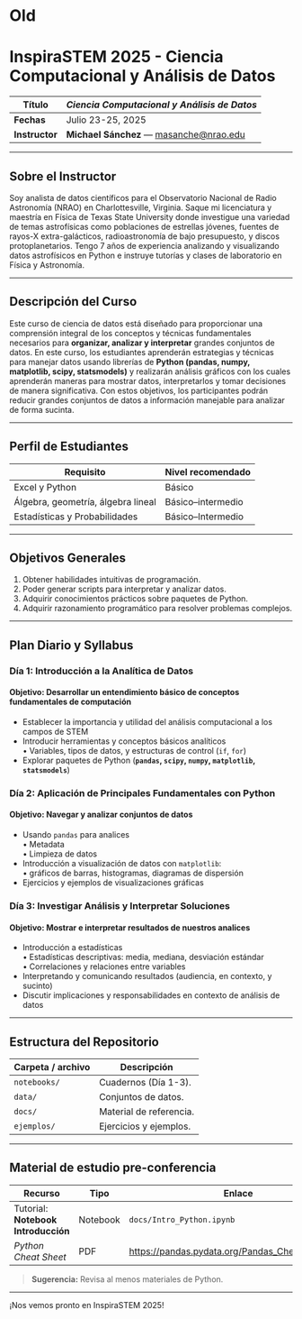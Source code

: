 <!-- README.md -->
# Old
# InspiraSTEM 2025 - Ciencia Computacional y Análisis de Datos 

| **Título** | *Ciencia Computacional y Análisis de Datos* |
|------------|---------------------------------------------|
| **Fechas** | Julio 23-25, 2025 |
| **Instructor** | **Michael Sánchez** — masanche@nrao.edu |

---

## Sobre el Instructor  
Soy analista de datos científicos para el Observatorio Nacional de Radio Astronomía (NRAO) en Charlottesville, Virginia. Saque mi licenciatura y maestría en Física de Texas State University donde investigue una variedad de temas astrofísicas como poblaciones de estrellas jóvenes, fuentes de rayos-X extra-galácticos, radioastronomía de bajo presupuesto, y discos protoplanetarios. Tengo 7 años de experiencia analizando y visualizando datos astrofísicos en Python e instruye tutorías y clases de laboratorio en Física y Astronomía. 

---

## Descripción del Curso  
Este curso de ciencia de datos está diseñado para proporcionar una comprensión integral de los conceptos y técnicas fundamentales necesarios para **organizar, analizar y interpretar** grandes conjuntos de datos. En este curso, los estudiantes aprenderán estrategias y técnicas para manejar datos usando librerías de **Python (pandas, numpy, matplotlib, scipy, statsmodels)** y realizarán análisis gráficos con los cuales aprenderán maneras para mostrar datos, interpretarlos y tomar decisiones de manera significativa. Con estos objetivos, los participantes podrán reducir grandes conjuntos de datos a información manejable para analizar de forma sucinta.

---

## Perfil de Estudiantes  
| Requisito | Nivel recomendado |
|-----------|-------------------|
| Excel y Python | Básico |
| Álgebra, geometría, álgebra lineal | Básico–intermedio |
| Estadísticas y Probabilidades | Básico–Intermedio |

---

## Objetivos Generales  
1. Obtener habilidades intuitivas de programación.
2. Poder generar scripts para interpretar y analizar datos.
3. Adquirir conocimientos prácticos sobre paquetes de Python.  
4. Adquirir razonamiento programático para resolver problemas complejos.

---

## Plan Diario y Syllabus

### Día 1: Introducción a la Analítica de Datos
#### Objetivo: Desarrollar un entendimiento básico de conceptos fundamentales de computación
- Establecer la importancia y utilidad del análisis computacional a los campos de STEM<br>
- Introducir herramientas y conceptos básicos analíticos<br>
  • Variables, tipos de datos, y estructuras de control (`if`, `for`)<br>
- Explorar paquetes de Python (**`pandas`, `scipy`, `numpy`, `matplotlib`, `statsmodels`**)<br>

### Día 2: Aplicación de Principales Fundamentales con Python
#### Objetivo: Navegar y analizar conjuntos de datos
- Usando `pandas` para analices<br>
  • Metadata<br>
  • Limpieza de datos<br>
- Introducción a visualización de datos con `matplotlib`:<br>
  • gráficos de barras, histogramas, diagramas de dispersión
-	Ejercicios y ejemplos de visualizaciones gráficas<br>

### Día 3: Investigar Análisis y Interpretar Soluciones
#### Objetivo: Mostrar e interpretar resultados de nuestros analices
- Introducción a estadísticas<br>
  • Estadísticas descriptivas: media, mediana, desviación estándar<br>
  • Correlaciones y relaciones entre variables
- Interpretando y comunicando resultados (audiencia, en contexto, y sucinto)<br>
-	Discutir implicaciones y responsabilidades en contexto de análisis de datos<br>

---

## Estructura del Repositorio  

| Carpeta / archivo | Descripción |
|-------------------|-------------|
| `notebooks/` | Cuadernos (Día 1-3). |
| `data/` | Conjuntos de datos. |
| `docs/` | Material de referencia. |
| `ejemplos/` | Ejercicios y ejemplos. |

---

## Material de estudio pre-conferencia  

| Recurso | Tipo | Enlace |
|---------|------|--------|
| Tutorial: **Notebook Introducción** | Notebook | `docs/Intro_Python.ipynb` |
| *Python Cheat Sheet* | PDF | <https://pandas.pydata.org/Pandas_Cheat_Sheet.pdf> |

> **Sugerencia:** Revisa al menos materiales de Python.

---

¡Nos vemos pronto en InspiraSTEM 2025!
